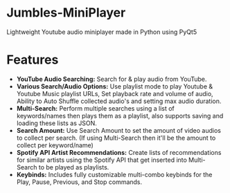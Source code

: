 # Jumbles-MiniPlayer
Lightweight Youtube audio miniplayer made in Python using PyQt5


# Features

- **YouTube Audio Searching:** Search for & play audio from YouTube.
- **Various Search/Audio Options:** Use playlist mode to play Youtube & Youtube Music playlist URLs, Set playback rate and volume of audio, Ability to Auto Shuffle collected audio's and setting max audio duration.
- **Multi-Search:** Perform multiple searches using a list of keywords/names then plays them as a playlist, also supports saving and loading these lists as JSON.
- **Search Amount:** Use Search Amount to set the amount of video audios to collect per search. (If using Multi-Search then it'll be the amount to collect per keyword/name)
- **Spotify API Artist Recommendations:** Create lists of recommendations for similar artists using the Spotify API that get inserted into Multi-Search to be played as playlists.
- **Keybinds:** Includes fully customizable multi-combo keybinds for the Play, Pause, Previous, and Stop commands.
